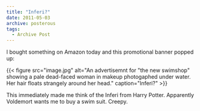 ```yaml
---
title: "Inferi?"
date: 2011-05-03
archive: posterous
tags: 
  - Archive Post
---
```


I bought something on Amazon today and this promotional banner popped up:

{{< figure 
	src="image.jpg" 
	alt="An advertisemnt for \"the new swimshop\" showing a pale dead-faced woman in makeup photogaphed under water. Her hair floats strangely around her head." 
	caption="Inferi?" >}}
	
This immediately made me think of the Inferi from Harry Potter. Apparently Voldemort wants me to buy a swim suit. Creepy.

